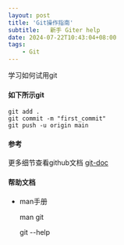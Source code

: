 ```yaml
---
layout: post
title: 'Git操作指南'
subtitle:   新手 Giter help
date: 2024-07-22T10:43:04+08:00
tags:
    - Git
---
```


学习如何试用git

#### 如下所示git

    git add .
    git commit -m "first_commit"
    git push -u origin main

#### 参考
更多细节查看github文档 [git-doc](https://docs.github.com/zh/get-started/using-git/about-git)

#### 帮助文档
- man手册
    
    man git

    git --help


